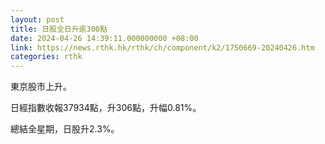 ```yaml
---
layout: post
title: 日股全日升逾300點
date: 2024-04-26 14:39:11.000000000 +08:00
link: https://news.rthk.hk/rthk/ch/component/k2/1750669-20240426.htm
categories: rthk
---
```


東京股市上升。

日經指數收報37934點，升306點，升幅0.81%。

總結全星期，日股升2.3%。
